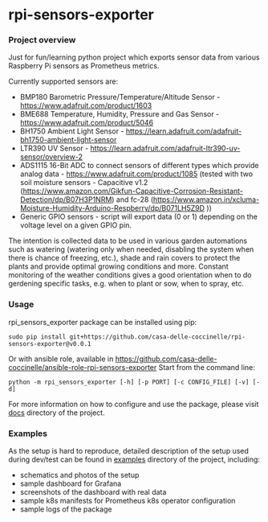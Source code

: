 # rpi-sensors-exporter

### Project overview
Just for fun/learning python project which exports sensor data from various Raspberry Pi sensors as Prometheus metrics.

Currently supported sensors are:
* BMP180 Barometric Pressure/Temperature/Altitude Sensor - https://www.adafruit.com/product/1603
* BME688 Temperature, Humidity, Pressure and Gas Sensor - https://www.adafruit.com/product/5046
* BH1750 Ambient Light Sensor - https://learn.adafruit.com/adafruit-bh1750-ambient-light-sensor
* LTR390 UV Sensor - https://learn.adafruit.com/adafruit-ltr390-uv-sensor/overview-2
* ADS1115 16-Bit ADC to connect sensors of different types which provide analog data - https://www.adafruit.com/product/1085 (tested with two soil moisture sensors - Capacitive v1.2 (https://www.amazon.com/Gikfun-Capacitive-Corrosion-Resistant-Detection/dp/B07H3P1NRM) and fc-28 (https://www.amazon.in/xcluma-Moisture-Humidity-Arduino-Respberry/dp/B071LH5Z9D ))
* Generic GPIO sensors - script will export data (0 or 1) depending on the voltage level on a given GPIO pin.

The intention is collected data to be used in various garden automations such as watering (watering only when needed, disabling the system when there is chance of freezing, etc.), shade and rain covers to protect the plants and provide optimal growing conditions and more. Constant monitoring of the weather conditions gives a good orientation when to do gerdening specific tasks, e.g. when to plant or sow, when to spray, etc.

### Usage
rpi_sensors_exporter package can be installed using pip:

    sudo pip install git+https://github.com/casa-delle-coccinelle/rpi-sensors-exporter@v0.0.1

Or with ansible role, available in https://github.com/casa-delle-coccinelle/ansible-role-rpi-sensors-exporter
Start from the command line:

    python -m rpi_sensors_exporter [-h] [-p PORT] [-c CONFIG_FILE] [-v] [-d]

For more information on how to configure and use the package, please visit [docs](./docs) directory of the project.

### Examples
As the setup is hard to reproduce, detailed description of the setup used during dev/test can be found in [examples](./examples) directory of the project, including:
* schematics and photos of the setup
* sample dashboard for Grafana
* screenshots of the dashboard with real data 
* sample k8s manifests for Prometheus k8s operator configuration
* sample logs of the package

